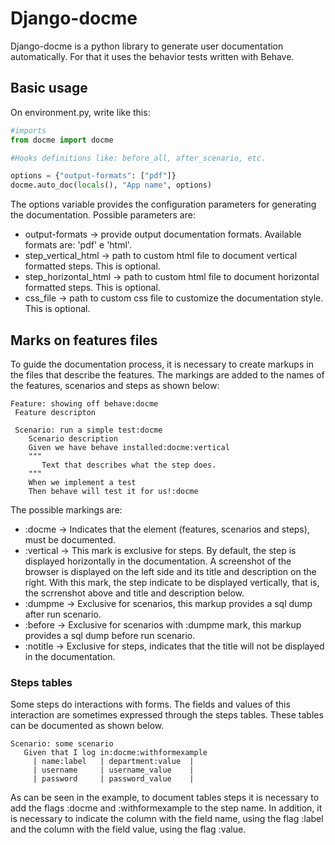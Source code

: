 # Django-docme

Django-docme is a python library to generate user documentation automatically. For that it uses the behavior tests written with Behave.

## Basic usage
On environment.py, write like this:
```python
#imports
from docme import docme

#Hooks definitions like: before_all, after_scenario, etc.

options = {"output-formats": ["pdf"]}
docme.auto_doc(locals(), "App name", options)
```

The options variable provides the configuration parameters for generating the documentation. Possible parameters are:

* output-formats -> provide output documentation formats. Available formats are: 'pdf' e  'html'.
* step_vertical_html -> path to custom html file to document vertical formatted steps. This is optional.
* step_horizontal_html -> path to custom html file to document horizontal formatted steps. This is optional.
* css_file -> path to custom css file to customize the documentation style. This is optional.

## Marks on features files
 To guide the documentation process, it is necessary to create markups in the files that describe the features.
 The markings are added to the names of the features, scenarios and steps as shown below:
 ```
 Feature: showing off behave:docme
  Feature descripton

  Scenario: run a simple test:docme
     Scenario description
     Given we have behave installed:docme:vertical
     """
        Text that describes what the step does.
     """
     When we implement a test
     Then behave will test it for us!:docme
 ```
 The possible markings are:
 * :docme -> Indicates that the element (features, scenarios and steps), must be documented.
 * :vertical -> This mark is exclusive for steps. By default, the step is displayed horizontally in the documentation. A screenshot of the browser is displayed on the left side and its title and description on the right. With this mark, the step indicate to be displayed vertically, that is, the scrrenshot above and title and description below.
 * :dumpme -> Exclusive for scenarios, this markup provides a sql dump after run scenario.
 * :before ->  Exclusive for scenarios with :dumpme mark, this markup provides a sql dump before run scenario.
 * :notitle -> Exclusive for steps, indicates that the title will not be displayed in the documentation.
 ### Steps tables
Some steps do interactions with forms. The fields and values of this interaction are
sometimes expressed through the steps tables. These tables can be documented as shown below.

```
Scenario: some scenario
   Given that I log in:docme:withformexample
     | name:label   | department:value  |
     | username     | username_value    |
     | password     | password_value    |
```
As can be seen in the example, to document tables steps it is necessary to add the flags
:docme and :withformexample to the step name. In addition, it is necessary to indicate the
column with the field name, using the flag :label and the column with the field value,
using the flag :value.

 